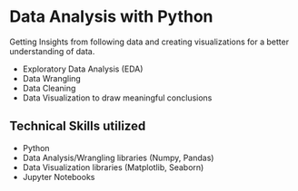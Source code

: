 # Data Analysis with Python

Getting Insights from following data and creating visualizations for a better understanding of data.

- Exploratory Data Analysis (EDA)
- Data Wrangling
- Data Cleaning
- Data Visualization to draw meaningful conclusions


## Technical Skills utilized
* Python
* Data Analysis/Wrangling libraries (Numpy, Pandas)
* Data Visualization libraries (Matplotlib, Seaborn)
* Jupyter Notebooks
